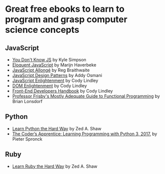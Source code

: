 # Great free ebooks to learn to program and grasp computer science concepts

## JavaScript
* [You Don't Know JS](https://github.com/getify/You-Dont-Know-JS) by Kyle Simpson
* [Eloquent JavaScript](https://eloquentjavascript.net/) by Marijn Haverbeke
* [JavaScript Allongé](https://leanpub.com/javascriptallongesix/read) by Reg Braithwaite
* [JavaScript Design Patterns](https://addyosmani.com/resources/essentialjsdesignpatterns/book/) by Addy Osmani
* [JavaScript Enlightenment](http://javascriptenlightenment.com/) by Cody Lindley
* [DOM Enlightenment](http://domenlightenment.com/) by Cody Lindley
* [Front-End Developers Handbook](https://frontendmasters.com/books/front-end-handbook/2018/) by Cody Lindley
* [Professor Frisby's Mostly Adequate Guide to Functional Programming](https://mostly-adequate.gitbooks.io/mostly-adequate-guide/) by Brian Lonsdorf

## Python
* [Learn Python the Hard Way](https://learnpythonthehardway.org/python3/) by Zed A. Shaw
* [The Coder’s Apprentice: Learning Programming with Python 3, 2017.](http://www.spronck.net/pythonbook/) by Pieter Spronck

## Ruby
* [Learn Ruby the Hard Way](https://learnrubythehardway.org/book/) by Zed A. Shaw
